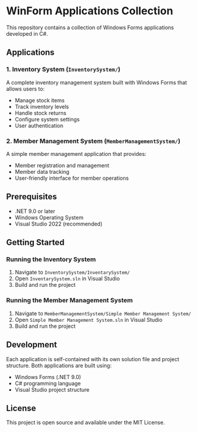# WinForm Applications Collection

This repository contains a collection of Windows Forms applications developed in C#.

## Applications

### 1. Inventory System (`InventorySystem/`)
A complete inventory management system built with Windows Forms that allows users to:
- Manage stock items
- Track inventory levels
- Handle stock returns
- Configure system settings
- User authentication

### 2. Member Management System (`MemberManagementSystem/`)
A simple member management application that provides:
- Member registration and management
- Member data tracking
- User-friendly interface for member operations

## Prerequisites
- .NET 9.0 or later
- Windows Operating System
- Visual Studio 2022 (recommended)

## Getting Started

### Running the Inventory System
1. Navigate to `InventorySystem/InventarySystem/`
2. Open `InventarySystem.sln` in Visual Studio
3. Build and run the project

### Running the Member Management System
1. Navigate to `MemberManagementSystem/Simple Member Management System/`
2. Open `Simple Member Management System.sln` in Visual Studio
3. Build and run the project

## Development

Each application is self-contained with its own solution file and project structure. Both applications are built using:
- Windows Forms (.NET 9.0)
- C# programming language
- Visual Studio project structure

## License

This project is open source and available under the MIT License.
